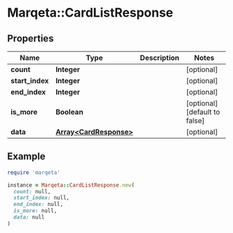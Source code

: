 # Marqeta::CardListResponse

## Properties

| Name | Type | Description | Notes |
| ---- | ---- | ----------- | ----- |
| **count** | **Integer** |  | [optional] |
| **start_index** | **Integer** |  | [optional] |
| **end_index** | **Integer** |  | [optional] |
| **is_more** | **Boolean** |  | [optional][default to false] |
| **data** | [**Array&lt;CardResponse&gt;**](CardResponse.md) |  | [optional] |

## Example

```ruby
require 'marqeta'

instance = Marqeta::CardListResponse.new(
  count: null,
  start_index: null,
  end_index: null,
  is_more: null,
  data: null
)
```

